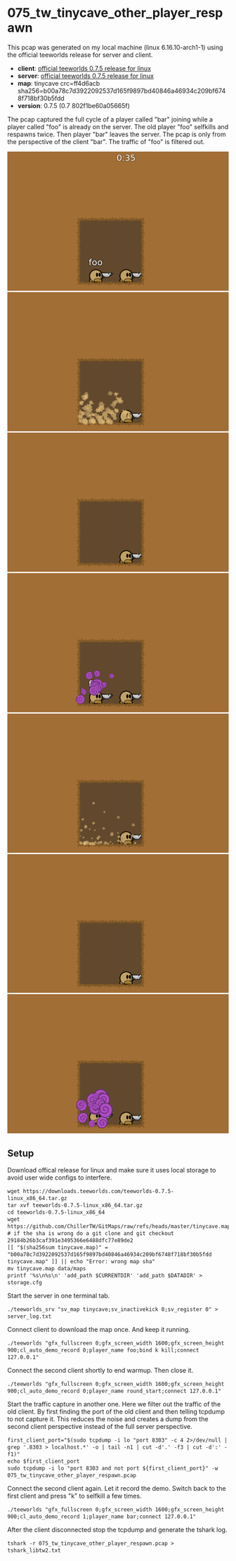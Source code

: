 # 075_tw_tinycave_other_player_respawn

This pcap was generated on my local machine (linux 6.16.10-arch1-1)
using the official teeworlds release for server and client.

- **client**: [official teeworlds 0.7.5 release for linux](https://downloads.teeworlds.com/teeworlds-0.7.5-linux_x86_64.tar.gz)
- **server**: [official teeworlds 0.7.5 release for linux](https://downloads.teeworlds.com/teeworlds-0.7.5-linux_x86_64.tar.gz)
- **map**: tinycave crc=ff4d6acb sha256=b00a78c7d3922092537d165f9897bd40846a46934c209bf6748f718bf30b5fdd
- **version**: 0.7.5 (0.7 802f1be60a05665f)

The pcap captured the full cycle of a player called "bar" joining while a player
called "foo" is already on the server. The old player "foo" selfkills and respawns twice.
Then player "bar" leaves the server. The pcap is only from the perspective of the
client "bar". The traffic of "foo" is filtered out.

![preview 0](./images/0.png)
![preview 1](./images/1.png)
![preview 2](./images/2.png)
![preview 3](./images/3.png)
![preview 4](./images/4.png)
![preview 5](./images/5.png)
![preview 6](./images/6.png)

## Setup

Download offical release for linux and make sure it uses local storage
to avoid user wide configs to interfere.

```
wget https://downloads.teeworlds.com/teeworlds-0.7.5-linux_x86_64.tar.gz
tar xvf teeworlds-0.7.5-linux_x86_64.tar.gz
cd teeworlds-0.7.5-linux_x86_64
wget https://github.com/ChillerTW/GitMaps/raw/refs/heads/master/tinycave.map
# if the sha is wrong do a git clone and git checkout 29184b26b3caf391e3495366e6488dfc77e89de2
[[ "$(sha256sum tinycave.map)" = "b00a78c7d3922092537d165f9897bd40846a46934c209bf6748f718bf30b5fdd  tinycave.map" ]] || echo "Error: wrong map sha"
mv tinycave.map data/maps
printf '%s\n%s\n' 'add_path $CURRENTDIR' 'add_path $DATADIR' > storage.cfg
```

Start the server in one terminal tab.

```
./teeworlds_srv "sv_map tinycave;sv_inactivekick 0;sv_register 0" > server_log.txt
```

Connect client to download the map once. And keep it running.

```
./teeworlds "gfx_fullscreen 0;gfx_screen_width 1600;gfx_screen_height 900;cl_auto_demo_record 0;player_name foo;bind k kill;connect 127.0.0.1"
```

Connect the second client shortly to end warmup. Then close it.

```
./teeworlds "gfx_fullscreen 0;gfx_screen_width 1600;gfx_screen_height 900;cl_auto_demo_record 0;player_name round_start;connect 127.0.0.1"
```

Start the traffic capture in another one. Here we filter out the traffic of the old client.
By first finding the port of the old client and then telling tcpdump to not capture it.
This reduces the noise and creates a dump from the second client perspective
instead of the full server perspective.

```
first_client_port="$(sudo tcpdump -i lo "port 8303" -c 4 2>/dev/null | grep '.8303 > localhost.*' -o | tail -n1 | cut -d'.' -f3 | cut -d':' -f1)"
echo $first_client_port
sudo tcpdump -i lo "port 8303 and not port ${first_client_port}" -w 075_tw_tinycave_other_player_respawn.pcap
```

Connect the second client again. Let it record the demo. Switch back to the first client and press "k" to selfkill a few times.

```
./teeworlds "gfx_fullscreen 0;gfx_screen_width 1600;gfx_screen_height 900;cl_auto_demo_record 1;player_name bar;connect 127.0.0.1"
```

After the client disconnected stop the tcpdump and generate the tshark log.

```
tshark -r 075_tw_tinycave_other_player_respawn.pcap > tshark_libtw2.txt
```
